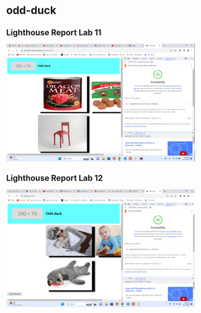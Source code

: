 # odd-duck

## Lighthouse Report Lab 11

![Lighthouse Report Lab 11](lab11-lighthousereport.png)

## Lighthouse Report Lab 12

![Lighthouse Report Lab 12](lab12-lighthouse.png)
